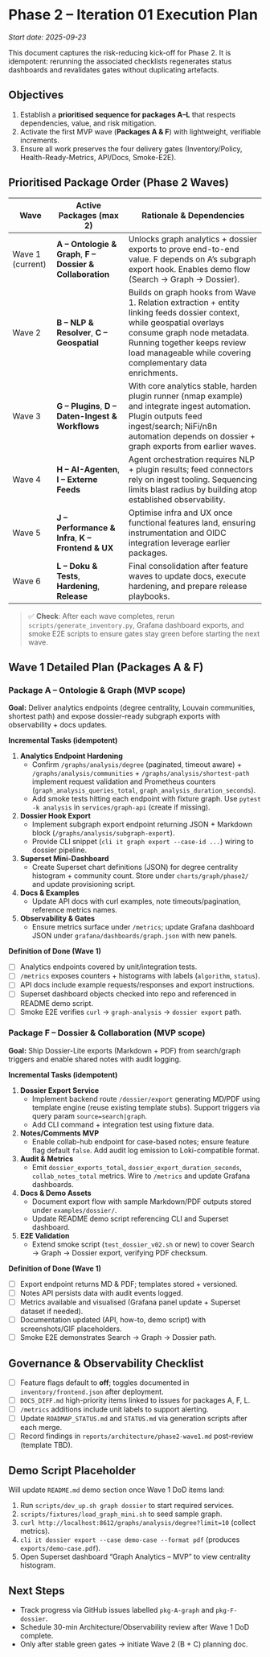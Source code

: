 # Phase 2 – Iteration 01 Execution Plan

_Start date: 2025-09-23_

This document captures the risk-reducing kick-off for Phase 2. It is idempotent: rerunning the associated checklists regenerates
status dashboards and revalidates gates without duplicating artefacts.

## Objectives

1. Establish a **prioritised sequence for packages A–L** that respects dependencies, value, and risk mitigation.
2. Activate the first MVP wave (**Packages A & F**) with lightweight, verifiable increments.
3. Ensure all work preserves the four delivery gates (Inventory/Policy, Health-Ready-Metrics, API/Docs, Smoke-E2E).

## Prioritised Package Order (Phase 2 Waves)

| Wave | Active Packages (max 2) | Rationale & Dependencies |
| --- | --- | --- |
| Wave 1 (current) | **A – Ontologie & Graph**, **F – Dossier & Collaboration** | Unlocks graph analytics + dossier exports to prove end-to-end value. F depends on A’s subgraph export hook. Enables demo flow (Search → Graph → Dossier). |
| Wave 2 | **B – NLP & Resolver**, **C – Geospatial** | Builds on graph hooks from Wave 1. Relation extraction + entity linking feeds dossier context, while geospatial overlays consume graph node metadata. Running together keeps review load manageable while covering complementary data enrichments. |
| Wave 3 | **G – Plugins**, **D – Daten-Ingest & Workflows** | With core analytics stable, harden plugin runner (nmap example) and integrate ingest automation. Plugin outputs feed ingest/search; NiFi/n8n automation depends on dossier + graph exports from earlier waves. |
| Wave 4 | **H – AI-Agenten**, **I – Externe Feeds** | Agent orchestration requires NLP + plugin results; feed connectors rely on ingest tooling. Sequencing limits blast radius by building atop established observability. |
| Wave 5 | **J – Performance & Infra**, **K – Frontend & UX** | Optimise infra and UX once functional features land, ensuring instrumentation and OIDC integration leverage earlier packages. |
| Wave 6 | **L – Doku & Tests**, **Hardening**, **Release** | Final consolidation after feature waves to update docs, execute hardening, and prepare release playbooks. |

> ✅ **Check**: After each wave completes, rerun `scripts/generate_inventory.py`, Grafana dashboard exports, and smoke E2E scripts to ensure gates stay green before starting the next wave.

## Wave 1 Detailed Plan (Packages A & F)

### Package A – Ontologie & Graph (MVP scope)

**Goal:** Deliver analytics endpoints (degree centrality, Louvain communities, shortest path) and expose dossier-ready subgraph exports with observability + docs updates.

**Incremental Tasks (idempotent)**
1. **Analytics Endpoint Hardening**
   - Confirm `/graphs/analysis/degree` (paginated, timeout aware) + `/graphs/analysis/communities` + `/graphs/analysis/shortest-path` implement request validation and Prometheus counters (`graph_analysis_queries_total`, `graph_analysis_duration_seconds`).
   - Add smoke tests hitting each endpoint with fixture graph. Use `pytest -k analysis` in `services/graph-api` (create if missing).
2. **Dossier Hook Export**
   - Implement subgraph export endpoint returning JSON + Markdown block (`/graphs/analysis/subgraph-export`).
   - Provide CLI snippet (`cli it graph export --case-id ...`) wiring to dossier pipeline.
3. **Superset Mini-Dashboard**
   - Create Superset chart definitions (JSON) for degree centrality histogram + community count. Store under `charts/graph/phase2/` and update provisioning script.
4. **Docs & Examples**
   - Update API docs with curl examples, note timeouts/pagination, reference metrics names.
5. **Observability & Gates**
   - Ensure metrics surface under `/metrics`; update Grafana dashboard JSON under `grafana/dashboards/graph.json` with new panels.

**Definition of Done (Wave 1)**
- [ ] Analytics endpoints covered by unit/integration tests.
- [ ] `/metrics` exposes counters + histograms with labels (`algorithm`, `status`).
- [ ] API docs include example requests/responses and export instructions.
- [ ] Superset dashboard objects checked into repo and referenced in README demo script.
- [ ] Smoke E2E verifies `curl` → `graph-analysis` → `dossier export` path.

### Package F – Dossier & Collaboration (MVP scope)

**Goal:** Ship Dossier-Lite exports (Markdown + PDF) from search/graph triggers and enable shared notes with audit logging.

**Incremental Tasks (idempotent)**
1. **Dossier Export Service**
   - Implement backend route `/dossier/export` generating MD/PDF using template engine (reuse existing template stubs). Support triggers via query param `source=search|graph`.
   - Add CLI command + integration test using fixture data.
2. **Notes/Comments MVP**
   - Enable collab-hub endpoint for case-based notes; ensure feature flag default `false`. Add audit log emission to Loki-compatible format.
3. **Audit & Metrics**
   - Emit `dossier_exports_total`, `dossier_export_duration_seconds`, `collab_notes_total` metrics. Wire to `/metrics` and update Grafana dashboards.
4. **Docs & Demo Assets**
   - Document export flow with sample Markdown/PDF outputs stored under `examples/dossier/`.
   - Update README demo script referencing CLI and Superset dashboard.
5. **E2E Validation**
   - Extend smoke script (`test_dossier_v02.sh` or new) to cover Search → Graph → Dossier export, verifying PDF checksum.

**Definition of Done (Wave 1)**
- [ ] Export endpoint returns MD & PDF; templates stored + versioned.
- [ ] Notes API persists data with audit events logged.
- [ ] Metrics available and visualised (Grafana panel update + Superset dataset if needed).
- [ ] Documentation updated (API, how-to, demo script) with screenshots/GIF placeholders.
- [ ] Smoke E2E demonstrates Search → Graph → Dossier path.

## Governance & Observability Checklist

- [ ] Feature flags default to **off**; toggles documented in `inventory/frontend.json` after deployment.
- [ ] `DOCS_DIFF.md` high-priority items linked to issues for packages A, F, L.
- [ ] `/metrics` additions include unit labels to support alerting.
- [ ] Update `ROADMAP_STATUS.md` and `STATUS.md` via generation scripts after each merge.
- [ ] Record findings in `reports/architecture/phase2-wave1.md` post-review (template TBD).

## Demo Script Placeholder

Will update `README.md` demo section once Wave 1 DoD items land:
1. Run `scripts/dev_up.sh graph dossier` to start required services.
2. `scripts/fixtures/load_graph_mini.sh` to seed sample graph.
3. `curl http://localhost:8612/graphs/analysis/degree?limit=10` (collect metrics).
4. `cli it dossier export --case demo-case --format pdf` (produces `exports/demo-case.pdf`).
5. Open Superset dashboard “Graph Analytics – MVP” to view centrality histogram.

## Next Steps

- Track progress via GitHub issues labelled `pkg-A-graph` and `pkg-F-dossier`.
- Schedule 30-min Architecture/Observability review after Wave 1 DoD complete.
- Only after stable green gates → initiate Wave 2 (B + C) planning doc.

